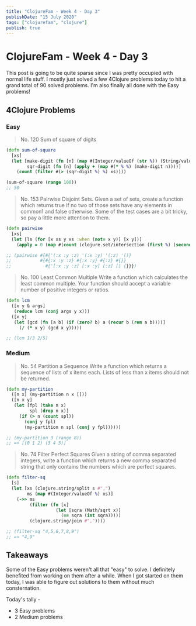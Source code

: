 ```yaml
---
title: "ClojureFam - Week 4 - Day 3"
publishDate: "15 July 2020"
tags: ["clojurefam", "clojure"]
publish: true
---
```


# ClojureFam - Week 4 - Day 3

This post is going to be quite sparse since I was pretty occupied with normal life stuff. I mostly just solved a few 4Clojure problems today to hit a grand total of 90 solved problems. I'm also finally all done with the Easy problems!

## 4Clojure Problems

### Easy

> No. 120 Sum of square of digits

```clojure
(defn sum-of-square
  [xs]
  (let [make-digit (fn [n] (map #(Integer/valueOf (str %)) (String/valueOf n)))
        sqr-digit (fn [n] (apply + (map #(* % %) (make-digit n))))]
    (count (filter #(> (sqr-digit %) %) xs))))

(sum-of-square (range 100))
;; 50
```

> No. 153 Pairwise Disjoint Sets.
> Given a set of sets, create a function which returns true if no two of those sets have any elements in common1 and false otherwise. Some of the test cases are a bit tricky, so pay a little more attention to them.

```clojure
(defn pairwise
  [xs]
  (let [ls (for [x xs y xs :when (not= x y)] [x y])]
    (apply = 0 (map #(count (clojure.set/intersection (first %) (second %))) ls))))

;; (pairwise #{#{'(:x :y :z) '(:x :y) '(:z) '()}
;;           #{#{:x :y :z} #{:x :y} #{:z} #{}}
;;             #{'[:x :y :z] [:x :y] [:z] [] {}}})
```

> No. 100 Least Common Multiple
> Write a function which calculates the least common multiple. Your function should accept a variable number of positive integers or ratios.

```clojure
(defn lcm
  ([x y & args]
   (reduce lcm (conj args y x)))
  ([x y]
   (let [gcd (fn [a b] (if (zero? b) a (recur b (rem a b))))]
     (/ (* x y) (gcd x y)))))

;; (lcm 1/3 2/5)
```

### Medium

> No. 54 Partition a Sequence
> Write a function which returns a sequence of lists of x items each. Lists of less than x items should not be returned.

```clojure
(defn my-partition
  ([n x] (my-partition n x []))
  ([n x y]
   (let [fpl (take n x)
         spl (drop n x)]
     (if (> n (count spl))
       (conj y fpl)
       (my-partition n spl (conj y fpl))))))

;; (my-partition 3 (range 8))
;; => [(0 1 2) (3 4 5)]
```

> No. 74 Filter Perfect Squares
> Given a string of comma separated integers, write a function which returns a new comma separated string that only contains the numbers which are perfect squares.

```clojure
(defn filter-sq
  [s]
  (let [xs (clojure.string/split s #",")
        ms (map #(Integer/valueOf %) xs)]
    (->> ms
         (filter (fn [x]
                   (let [sqra (Math/sqrt x)]
                     (== sqra (int sqra)))))
         (clojure.string/join #","))))

;; (filter-sq "4,5,6,7,8,9")
;; => "4,9"
```

## Takeaways

Some of the Easy problems weren't all that "easy" to solve. I definitely benefited from working on them after a while. When I got started on them today, I was able to figure out solutions to them without much consternation.

Today's tally -

* 3 Easy problems
* 2 Medium problems
